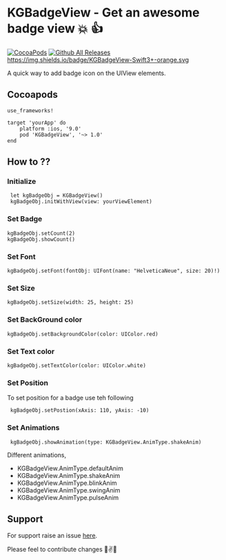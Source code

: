 # KGBadgeView - Get an awesome badge view :collision: :+1:

[![CocoaPods](https://img.shields.io/cocoapods/dt/KGBadgeView.svg)](https://cocoapods.org/pods/KGBadgeView)
[![Github All Releases](https://img.shields.io/github/downloads/atom/atom/total.svg)](https://github.com/Gypsyan/KGBadgeView)
https://img.shields.io/badge/KGBadgeView-Swift3+-orange.svg

A quick way to add badge icon on the UIView elements.


## Cocoapods

```
use_frameworks!

target 'yourApp' do
    platform :ios, '9.0'
	pod 'KGBadgeView', '~> 1.0'
end
```

## How to ??

### Initialize 

  ```
   let kgBadgeObj = KGBadgeView()
   kgBadgeObj.initWithView(view: yourViewElement)
  ```

### Set Badge

```
kgBadgeObj.setCount(2)
kgBadgeObj.showCount()
```

### Set Font

```
kgBadgeObj.setFont(fontObj: UIFont(name: "HelveticaNeue", size: 20)!)
```

### Set Size

```
kgBadgeObj.setSize(width: 25, height: 25)
```

### Set BackGround color

```
kgBadgeObj.setBackgroundColor(color: UIColor.red)
```

### Set Text color

```
kgBadgeObj.setTextColor(color: UIColor.white)
```

### Set Position 

To set position for a badge use teh following 

```
 kgBadgeObj.setPostion(xAxis: 110, yAxis: -10)
```


### Set Animations

```
 kgBadgeObj.showAnimation(type: KGBadgeView.AnimType.shakeAnim)
```
Different animations,

* KGBadgeView.AnimType.defaultAnim
* KGBadgeView.AnimType.shakeAnim
* KGBadgeView.AnimType.blinkAnim
* KGBadgeView.AnimType.swingAnim
* KGBadgeView.AnimType.pulseAnim


## Support 

 For support raise an issue [here](https://github.com/Gypsyan/KGBadgeView/issues).


Please feel to contribute changes 💪✌️💯